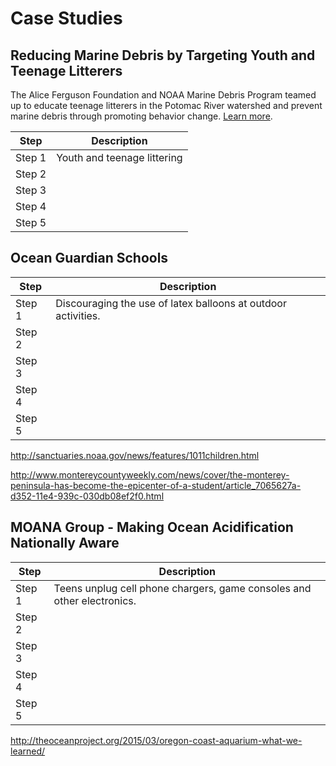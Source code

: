 # Case Studies

## Reducing Marine Debris by Targeting Youth and Teenage Litterers

The Alice Ferguson Foundation and NOAA Marine Debris Program teamed up to educate teenage litterers in the Potomac River watershed and prevent marine debris through promoting behavior change. [Learn more][1].

Step | Description 
--- | ---
Step 1 | Youth and teenage littering 
Step 2 |
Step 3 |
Step 4 | 
Step 5 |

## Ocean Guardian Schools

Step | Description 
--- | ---
Step 1 | Discouraging the use of latex balloons at outdoor activities.
Step 2 |
Step 3 |
Step 4 | 
Step 5 |

http://sanctuaries.noaa.gov/news/features/1011children.html

http://www.montereycountyweekly.com/news/cover/the-monterey-peninsula-has-become-the-epicenter-of-a-student/article_7065627a-d352-11e4-939c-030db08ef2f0.html

## MOANA Group - Making Ocean Acidification Nationally Aware

Step | Description 
--- | ---
Step 1 | Teens unplug cell phone chargers, game consoles and other electronics.
Step 2 |
Step 3 |
Step 4 | 
Step 5 |

http://theoceanproject.org/2015/03/oregon-coast-aquarium-what-we-learned/




[1]:http://marinedebris.noaa.gov/regional-coordination/reducing-marine-debris-targeting-youth-and-teenage-litterers
